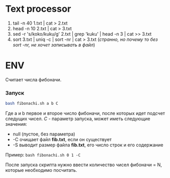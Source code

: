 # Text processor
1) tail -n 40 1.txt | cat > 2.txt
2) head -n 10 2.txt | cat > 3.txt
3) sed -r 's/koko/kuku/g' 2.txt | grep 'kuku' | head -n 3 | cat >> 3.txt
4) sort 3.txt | uniq -c | sort -nr | cat > 3.txt
    (*странно, но почему то без sort -nr, не хочет записывать в файл*)
# ENV
Считает числа фибоначи.
### Запуск
```bash
bash fibonachi.sh a b C
```
Где a и b первое и второе число фибоначи, после которых идет подсчет следущих чисел.
*C* - параметр запуска, может иметь следующие значения:
- null (пустое, без параметра)
- -C очищает файл **fib.txt**, если он существует 
- -S выводит размер файла **fib.txt**, его число строк и его содержание

Пример: `bash fibonachi.sh 0 1 -C`

После запуска скрипта нужно ввести количество чисел фибоначи = N, которые необходимо посчитать.
